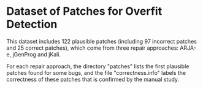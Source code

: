# Dataset of Patches for Overfit Detection  

This dataset includes 122 plausible patches (including 97 incorrect patches and 25 correct patches),
which come from three repair approaches: ARJA-e, jGenProg and jKali. 

For each repair approach, the directory "patches" lists 
the first plausible patches found for some bugs, and the file "correctness.info"
labels the correctness of these patches that is confirmed by the manual study. 




